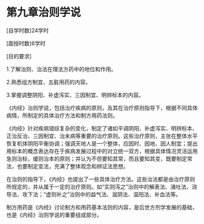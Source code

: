 # 第九章治则学说

[自学时数]24学时

[面授时数]6学时

[目的要求]

1.了解治则、治法在理法方药中的地位和作用。

2.熟悉组方制宜、五脏用药的内容。

3.掌握调整阴阳、补虚泻实、三因制宜、明辨标本的内容。

《内经》治则学说，包括治疗疾病的原则，及其在治疗原则指导下，根据不同具体病情，所制定的具体治疗方法和制方用药法则。

《内经》针对疾病错综复杂的变化，制定了诸如平调阴阳、补虚泻实、明辨标本、正治反治、三因制宜、治未病等重要的治疗原则。这些治疗原则，主张在整体水平恢复机体阴阳平衡协调；强调天地人是一个整体，应因时、因地、因人制宜；提出用标本的概念表达存在于疾病发展过程中的对立统一双方，根据具体情况灵活运用急则治标，缓则治本的原则；并认为不但要知其常，而且要知其变，既要制定常法，也要制定变法，充满了整体观念和辨证法思想。

在治则的指导下，《内经》也提出了一些具体治疗方法。这些治法都是由治疗原则所规定的，并从属于一定的治疗原则。如“实则泻之”治则中的解表法、涌吐法、消导法、攻下法；“虚则补之”治则中的益气法、滋阴法、温阳法、补血法等。

制方用药是《内经》讨论制方和用药基本法则的内容，是后世方剂学发展的基础，也是《内经》治则学说的重要组成部分。

